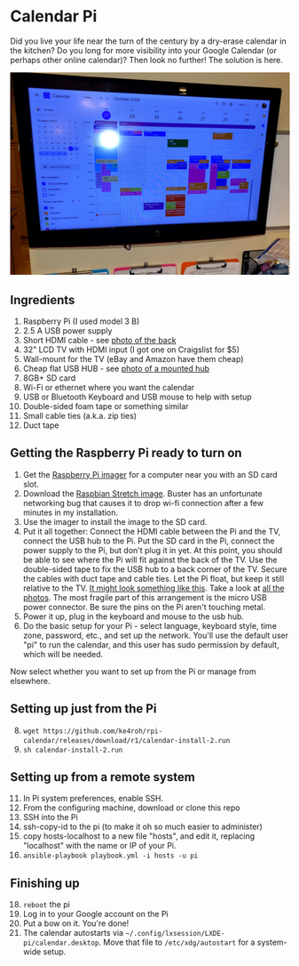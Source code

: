 # Calendar Pi
Did you live your life near the turn of the century by a dry-erase 
calendar in the kitchen?  Do you long for more visibility into your 
Google Calendar (or perhaps other online calendar)?  Then look no 
further!  The solution is here.

![Photo of the finished product mounted on a wall near clipboards, dry-erase, and files.](photos/Overview.jpg)

## Ingredients
1. Raspberry Pi (I used model 3 B)
2. 2.5 A USB power supply
3. Short HDMI cable - see [photo of the back](photos/Back.jpg)
4. 32" LCD TV with HDMI input (I got one on Craigslist for $5)
5. Wall-mount for the TV (eBay and Amazon have them cheap)
6. Cheap flat USB HUB - see [photo of a mounted hub](photos/USBHub.jpg)
7. 8GB+ SD card
8. Wi-Fi or ethernet where you want the calendar
9. USB or Bluetooth Keyboard and USB mouse to help with setup
10. Double-sided foam tape or something similar
11. Small cable ties (a.k.a. zip ties) 
12. Duct tape

## Getting the Raspberry Pi ready to turn on 
1. Get the [Raspberry Pi imager](https://www.raspberrypi.org/downloads/) for a computer near you with an SD card slot.
2. Download the [Raspbian Stretch image](https://downloads.raspberrypi.org/raspbian_full/images/raspbian_full-2019-04-09/). 
Buster has an unfortunate networking bug that causes it to drop wi-fi connection after a few minutes in my installation.
3. Use the imager to install the image to the SD card.
4. Put it all together: Connect the HDMI cable between the Pi and the TV, connect the USB hub to the Pi. 
Put the SD card in the Pi, connect the power supply to the Pi, but don't plug it in yet. 
At this point, you should be able to see where the Pi will fit against the back of the TV.  Use the double-sided tape to fix the
USB hub to a back corner of the TV. Secure the cables with duct tape and cable ties. Let the Pi float, but keep it still relative
to the TV. [It might look something like this](photos/Back.jpg).  Take a look at [all the photos](photos).  The most fragile
part of this arrangement is the micro USB power connector.  Be sure the pins on the Pi aren't touching metal.
5. Power it up, plug in the keyboard and mouse to the usb hub.
6. Do the basic setup for your Pi - select language, keyboard style, time zone, password, etc., and set up the network.  You'll
use the default user "pi" to run the calendar, and this user has sudo permission by default, which will be needed.

Now select whether you want to set up from the Pi or manage from elsewhere.

## Setting up just from the Pi
8. `wget https://github.com/ke4roh/rpi-calendar/releases/download/r1/calendar-install-2.run`
9. `sh calendar-install-2.run`

## Setting up from a remote system
11. In Pi system preferences, enable SSH.
12. From the configuring machine, download or clone this repo
13. SSH into the Pi
14. ssh-copy-id to the pi (to make it oh so much easier to administer)
15. copy hosts-localhost to a new file "hosts", and edit it, replacing "localhost" with the name or IP of your Pi.
16. `ansible-playbook playbook.yml -i hosts -u pi`

## Finishing up
18. `reboot` the pi
19. Log in to your Google account on the Pi
20. Put a bow on it. You're done!
21. The calendar autostarts via `~/.config/lxsession/LXDE-pi/calendar.desktop`.
    Move that file to `/etc/xdg/autostart` for a system-wide setup.

